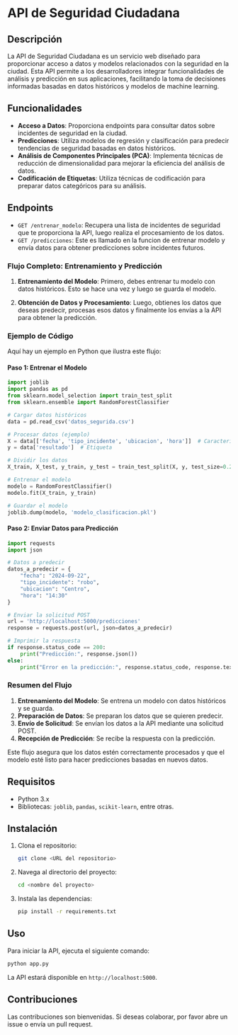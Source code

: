 
# API de Seguridad Ciudadana

## Descripción

La API de Seguridad Ciudadana es un servicio web diseñado para proporcionar acceso a datos y modelos relacionados con la seguridad en la ciudad. Esta API permite a los desarrolladores integrar funcionalidades de análisis y predicción en sus aplicaciones, facilitando la toma de decisiones informadas basadas en datos históricos y modelos de machine learning.

## Funcionalidades

- **Acceso a Datos**: Proporciona endpoints para consultar datos sobre incidentes de seguridad en la ciudad.
- **Predicciones**: Utiliza modelos de regresión y clasificación para predecir tendencias de seguridad basadas en datos históricos.
- **Análisis de Componentes Principales (PCA)**: Implementa técnicas de reducción de dimensionalidad para mejorar la eficiencia del análisis de datos.
- **Codificación de Etiquetas**: Utiliza técnicas de codificación para preparar datos categóricos para su análisis.

## Endpoints

- `GET /entrenar_modelo`: Recupera una lista de incidentes de seguridad que te proporciona la API, luego realiza el procesamiento de los datos.
- `GET /predicciones`: Este es llamado en la funcion de entrenar modelo y envía datos para obtener predicciones sobre incidentes futuros.

### Flujo Completo: Entrenamiento y Predicción

1. **Entrenamiento del Modelo**: Primero, debes entrenar tu modelo con datos históricos. Esto se hace una vez y luego se guarda el modelo.

2. **Obtención de Datos y Procesamiento**: Luego, obtienes los datos que deseas predecir, procesas esos datos y finalmente los envías a la API para obtener la predicción.

### Ejemplo de Código

Aquí hay un ejemplo en Python que ilustra este flujo:

#### Paso 1: Entrenar el Modelo

```python
import joblib
import pandas as pd
from sklearn.model_selection import train_test_split
from sklearn.ensemble import RandomForestClassifier

# Cargar datos históricos
data = pd.read_csv('datos_segurida.csv')

# Procesar datos (ejemplo)
X = data[['fecha', 'tipo_incidente', 'ubicacion', 'hora']]  # Características
y = data['resultado']  # Etiqueta

# Dividir los datos
X_train, X_test, y_train, y_test = train_test_split(X, y, test_size=0.2)

# Entrenar el modelo
modelo = RandomForestClassifier()
modelo.fit(X_train, y_train)

# Guardar el modelo
joblib.dump(modelo, 'modelo_clasificacion.pkl')
```

#### Paso 2: Enviar Datos para Predicción

```python
import requests
import json

# Datos a predecir
datos_a_predecir = {
    "fecha": "2024-09-22",
    "tipo_incidente": "robo",
    "ubicacion": "Centro",
    "hora": "14:30"
}

# Enviar la solicitud POST
url = 'http://localhost:5000/predicciones'
response = requests.post(url, json=datos_a_predecir)

# Imprimir la respuesta
if response.status_code == 200:
    print("Predicción:", response.json())
else:
    print("Error en la predicción:", response.status_code, response.text)
```

### Resumen del Flujo

1. **Entrenamiento del Modelo**: Se entrena un modelo con datos históricos y se guarda.
2. **Preparación de Datos**: Se preparan los datos que se quieren predecir.
3. **Envío de Solicitud**: Se envían los datos a la API mediante una solicitud POST.
4. **Recepción de Predicción**: Se recibe la respuesta con la predicción.

Este flujo asegura que los datos estén correctamente procesados y que el modelo esté listo para hacer predicciones basadas en nuevos datos.

## Requisitos

- Python 3.x
- Bibliotecas: `joblib`, `pandas`, `scikit-learn`, entre otras.

## Instalación

1. Clona el repositorio:
   ```bash
   git clone <URL del repositorio>
   ```
2. Navega al directorio del proyecto:
   ```bash
   cd <nombre del proyecto>
   ```
3. Instala las dependencias:
   ```bash
   pip install -r requirements.txt
   ```

## Uso

Para iniciar la API, ejecuta el siguiente comando:
```bash
python app.py
```

La API estará disponible en `http://localhost:5000`.

## Contribuciones

Las contribuciones son bienvenidas. Si deseas colaborar, por favor abre un issue o envía un pull request.

